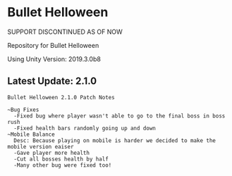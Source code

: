 # Bullet Helloween
SUPPORT DISCONTINUED AS OF NOW

Repository for Bullet Helloween

Using Unity Version: 2019.3.0b8

## Latest Update: 2.1.0
```2.1.0 Notes
Bullet Helloween 2.1.0 Patch Notes

~Bug Fixes
  -Fixed bug where player wasn't able to go to the final boss in boss rush
  -Fixed health bars randomly going up and down
~Mobile Balance
  Desc: Because playing on mobile is harder we decided to make the mobile version eaiser
  -Gave player more health
  -Cut all bosses health by half
  -Many other bug were fixed too!
```
